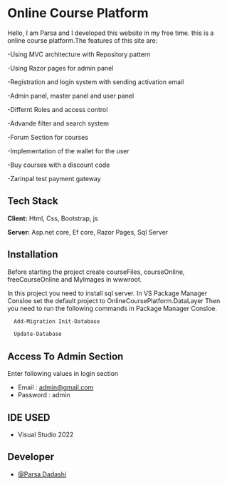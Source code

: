 
# Online Course Platform

Hello, I am Parsa and I developed this website in my free time. this is a online course platform.The features of this site are:

-Using MVC architecture with Repository pattern

-Using Razor pages for admin panel

-Registration and login system with sending activation email

-Admin panel, master panel and user panel

-Differnt Roles and access control

-Advande filter and search system

-Forum Section for courses

-Implementation of the wallet for the user

-Buy courses with a discount code

-Zarinpal test payment gateway

## Tech Stack

**Client:** Html, Css, Bootstrap, js

**Server:** Asp.net core, Ef core, Razor Pages, Sql Server

## Installation

Before starting the project create courseFiles, courseOnline, freeCourseOnline and MyImages in wwwroot.
 
 In this project you need to install sql server.
 In VS Package Manager Consloe set the default project to OnlineCoursePlatform.DataLayer
 Then you need to run the following commands in Package Manager Consloe.

```bash
  Add-Migration Init-Database
```

```bash
  Update-Database
```

## Access To Admin Section

Enter following values in login section
- Email : admin@gmail.com
- Password : admin

## IDE USED
- Visual Studio 2022

## Developer

- [@Parsa Dadashi](https://github.com/ParsaDdshi)


